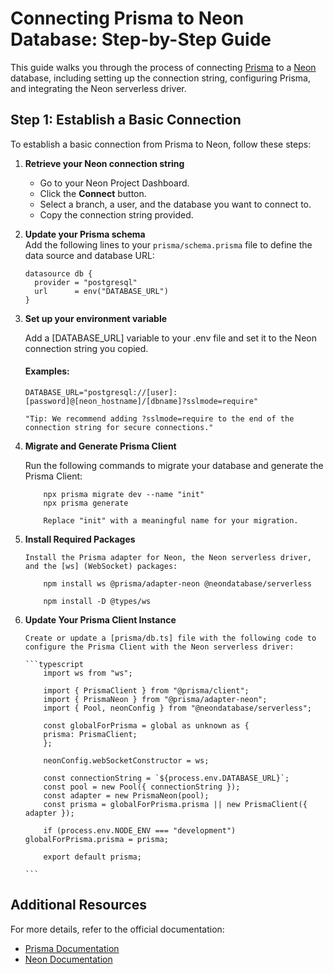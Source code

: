 # Connecting Prisma to Neon Database: Step-by-Step Guide

This guide walks you through the process of connecting [Prisma](https://www.prisma.io/) to a [Neon](https://neon.tech/) database, including setting up the connection string, configuring Prisma, and integrating the Neon serverless driver.

## Step 1: Establish a Basic Connection

To establish a basic connection from Prisma to Neon, follow these steps:

1.  **Retrieve your Neon connection string**

    - Go to your Neon Project Dashboard.
    - Click the **Connect** button.
    - Select a branch, a user, and the database you want to connect to.
    - Copy the connection string provided.

2.  **Update your Prisma schema**  
    Add the following lines to your `prisma/schema.prisma` file to define the data source and database URL:

    ```prisma
    datasource db {
      provider = "postgresql"
      url      = env("DATABASE_URL")
    }

    ```

3.  **Set up your environment variable**

    Add a [DATABASE_URL] variable to your .env file and set it to the Neon connection string you copied.

    #### Examples:

    ```.env
    DATABASE_URL="postgresql://[user]:[password]@[neon_hostname]/[dbname]?sslmode=require"

    "Tip: We recommend adding ?sslmode=require to the end of the connection string for secure connections."

    ```

4.  **Migrate and Generate Prisma Client**

    Run the following commands to migrate your database and generate the Prisma Client:

    ```prisma
        npx prisma migrate dev --name "init"
        npx prisma generate

        Replace "init" with a meaningful name for your migration.

    ```

5.  **Install Required Packages**

        Install the Prisma adapter for Neon, the Neon serverless driver, and the [ws] (WebSocket) packages:

    ```npm packages
        npm install ws @prisma/adapter-neon @neondatabase/serverless

        npm install -D @types/ws

    ```

6.  **Update Your Prisma Client Instance**

        Create or update a [prisma/db.ts] file with the following code to configure the Prisma Client with the Neon serverless driver:

        ```typescript
            import ws from "ws";

            import { PrismaClient } from "@prisma/client";
            import { PrismaNeon } from "@prisma/adapter-neon";
            import { Pool, neonConfig } from "@neondatabase/serverless";

            const globalForPrisma = global as unknown as {
            prisma: PrismaClient;
            };

            neonConfig.webSocketConstructor = ws;

            const connectionString = `${process.env.DATABASE_URL}`;
            const pool = new Pool({ connectionString });
            const adapter = new PrismaNeon(pool);
            const prisma = globalForPrisma.prisma || new PrismaClient({ adapter });

            if (process.env.NODE_ENV === "development") globalForPrisma.prisma = prisma;

            export default prisma;

        ```

## Additional Resources

For more details, refer to the official documentation:

- [Prisma Documentation](https://www.prisma.io/docs)
- [Neon Documentation](https://neon.tech/docs)
